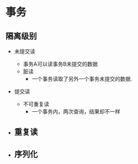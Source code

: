 # 事务
## 隔离级别
- 未提交读
	- 事务A可以读事务B未提交的数据
	- 脏读
		- 一个事务读取了另外一个事务未提交的数据.

- 提交读
	- 不可重复读
		- 一个事务内，两次查询，结果却不一样 

- 重复读
	- 

- 序列化
	- 